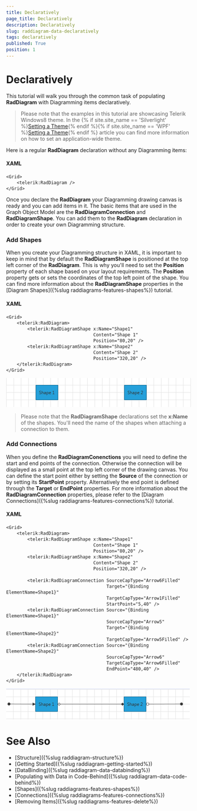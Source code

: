```yaml
---
title: Declaratively
page_title: Declaratively
description: Declaratively
slug: raddiagram-data-declaratively
tags: declaratively
published: True
position: 1
---
```


# Declaratively

This tutorial will walk you through the common task of populating __RadDiagram__ with Diagramming items declaratively.

>Please note that the examples in this tutorial are showcasing Telerik Windows8 theme. In the {% if site.site_name == 'Silverlight' %}[Setting a Theme](http://www.telerik.com/help/silverlight/common-styling-apperance-setting-theme.html#Setting_Application-Wide_Built-In_Theme_in_the_Code-Behind){% endif %}{% if site.site_name == 'WPF' %}[Setting a Theme](http://www.telerik.com/help/wpf/common-styling-apperance-setting-theme-wpf.html#Setting_Application-Wide_Built-In_Theme_in_the_Code-Behind){% endif %} article you can find more information on how to set an application-wide theme.

Here is a regular __RadDiagram__ declaration without any Diagramming items:	  

#### __XAML__
    <Grid>
        <telerik:RadDiagram />
    </Grid>

Once you declare the __RadDiagram__ your Diagramming drawing canvas is ready and you can add items in it. The basic items that are used in the Graph Object Model are the __RadDiagramConnection__ and __RadDiagramShape__. You can add them to the __RadDiagram__ declaration in order to create your own Diagramming structure.	  

### Add Shapes

When you create your Diagramming structure in XAML, it is important to keep in mind that by default the __RadDiagramShape__ is positioned at the top left corner of the __RadDiagram__. This is why you'll need to set the __Position__ property of each shape based on your layout requirements. The __Position__ property gets or sets the coordinates of the top left point of the shape. You can find more information about the __RadDiagramShape__ properties in the [Diagram Shapes]({%slug raddiagrams-features-shapes%}) tutorial.

#### __XAML__
    <Grid>
        <telerik:RadDiagram>
            <telerik:RadDiagramShape x:Name="Shape1"
                                     Content="Shape 1"
                                     Position="80,20" />
            <telerik:RadDiagramShape x:Name="Shape2"
                                     Content="Shape 2"
                                     Position="320,20" />
        </telerik:RadDiagram>
    </Grid>	  

![Rad Diagram data declaratively shapes](images/RadDiagram_data_declaratively_shapes.png)

>Please note that the __RadDiagramShape__ declarations set the __x:Name__ of the shapes. You'll need the name of the shapes when attaching a connection to them.

### Add Connections

When you define the __RadDiagramConenctions__ you will need to define the start and end points of the connection. Otherwise the connection will be displayed as a small point at the top left corner of the drawing canvas. You can define the start point either by setting the __Source__ of the connection or by setting its __StartPoint__ property. Alternatively the end point is defined through the __Target__ or __EndPoint__ properties. For more information about the __RadDiagramConnection__ properties, please refer to the [Diagram Connections]({%slug raddiagrams-features-connections%}) tutorial.
		  

#### __XAML__
    <Grid>
        <telerik:RadDiagram>
            <telerik:RadDiagramShape x:Name="Shape1"
                                     Content="Shape 1"
                                     Position="80,20" />
            <telerik:RadDiagramShape x:Name="Shape2"
                                     Content="Shape 2"
                                     Position="320,20" />

            <telerik:RadDiagramConnection SourceCapType="Arrow6Filled"
                                          Target="{Binding ElementName=Shape1}"
                                          TargetCapType="Arrow1Filled"
                                          StartPoint="5,40" />
            <telerik:RadDiagramConnection Source="{Binding ElementName=Shape1}"
                                          SourceCapType="Arrow5"
                                          Target="{Binding ElementName=Shape2}"
                                          TargetCapType="Arrow5Filled" />
            <telerik:RadDiagramConnection Source="{Binding ElementName=Shape2}"
                                          SourceCapType="Arrow6"
                                          TargetCapType="Arrow6Filled"
                                          EndPoint="480,40" />
        </telerik:RadDiagram>
    </Grid>  

![Rad Diagram data declaratively conenctions](images/RadDiagram_data_declaratively_connections.png)

# See Also
 * [Structure]({%slug raddiagram-structure%})
 * [Getting Started]({%slug raddiagram-getting-started%})
 * [DataBinding]({%slug raddiagram-data-databinding%})
 * [Populating with Data in Code-Behind]({%slug raddiagram-data-code-behind%})
 * [Shapes]({%slug raddiagrams-features-shapes%})
 * [Connections]({%slug raddiagrams-features-connections%})
 * [Removing Items]({%slug raddiagrams-features-delete%})